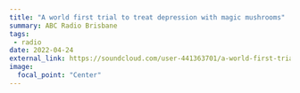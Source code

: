 ```yaml
---
title: "A world first trial to treat depression with magic mushrooms"
summary: ABC Radio Brisbane
tags:
 - radio
date: 2022-04-24
external_link: https://soundcloud.com/user-441363701/a-world-first-trial-to-treat-depression-with-magic-mushrooms-abc-radio-brisbane-26th-april-2022
image:
  focal_point: "Center"
---
```

